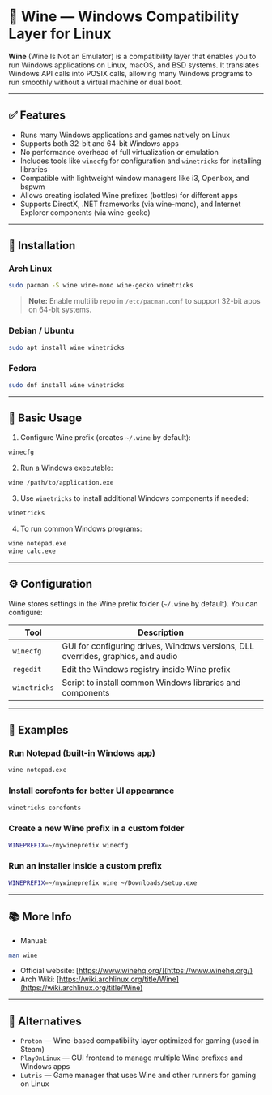 # 🍷 Wine — Windows Compatibility Layer for Linux

**Wine** (Wine Is Not an Emulator) is a compatibility layer that enables you to run Windows applications on Linux, macOS, and BSD systems. It translates Windows API calls into POSIX calls, allowing many Windows programs to run smoothly without a virtual machine or dual boot.

---

## ✅ Features

* Runs many Windows applications and games natively on Linux
* Supports both 32-bit and 64-bit Windows apps
* No performance overhead of full virtualization or emulation
* Includes tools like `winecfg` for configuration and `winetricks` for installing libraries
* Compatible with lightweight window managers like i3, Openbox, and bspwm
* Allows creating isolated Wine prefixes (bottles) for different apps
* Supports DirectX, .NET frameworks (via wine-mono), and Internet Explorer components (via wine-gecko)

---

## 🔧 Installation

### Arch Linux

```bash
sudo pacman -S wine wine-mono wine-gecko winetricks
```

> **Note:** Enable multilib repo in `/etc/pacman.conf` to support 32-bit apps on 64-bit systems.

### Debian / Ubuntu

```bash
sudo apt install wine winetricks
```

### Fedora

```bash
sudo dnf install wine winetricks
```

---

## 🚀 Basic Usage

1. Configure Wine prefix (creates `~/.wine` by default):

```bash
winecfg
```

2. Run a Windows executable:

```bash
wine /path/to/application.exe
```

3. Use `winetricks` to install additional Windows components if needed:

```bash
winetricks
```

4. To run common Windows programs:

```bash
wine notepad.exe
wine calc.exe
```

---

## ⚙️ Configuration

Wine stores settings in the Wine prefix folder (`~/.wine` by default). You can configure:

| Tool         | Description                                                                      |
| ------------ | -------------------------------------------------------------------------------- |
| `winecfg`    | GUI for configuring drives, Windows versions, DLL overrides, graphics, and audio |
| `regedit`    | Edit the Windows registry inside Wine prefix                                     |
| `winetricks` | Script to install common Windows libraries and components                        |

---

## 🎯 Examples

### Run Notepad (built-in Windows app)

```bash
wine notepad.exe
```

### Install corefonts for better UI appearance

```bash
winetricks corefonts
```

### Create a new Wine prefix in a custom folder

```bash
WINEPREFIX=~/mywineprefix winecfg
```

### Run an installer inside a custom prefix

```bash
WINEPREFIX=~/mywineprefix wine ~/Downloads/setup.exe
```

---

## 📚 More Info

* Manual:

```bash
man wine
```

* Official website: [https://www.winehq.org/](https://www.winehq.org/)
* Arch Wiki: [https://wiki.archlinux.org/title/Wine](https://wiki.archlinux.org/title/Wine)

---

## 🧩 Alternatives

* `Proton` — Wine-based compatibility layer optimized for gaming (used in Steam)
* `PlayOnLinux` — GUI frontend to manage multiple Wine prefixes and Windows apps
* `Lutris` — Game manager that uses Wine and other runners for gaming on Linux
